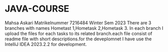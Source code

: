 # JAVA-COURSE
Mahsa Askari
Matrikelnummer  7216484
Winter Sem 2023
There are 3 branches with names Hometast 1,Hometask 2,Hometask 3.
In each branch I upload the files for each tasks to its related branch.each file consist of readme file with short descriptions.for the deveplomnet I have use the IntelliJ IDEA 2023.2.2 for development.
